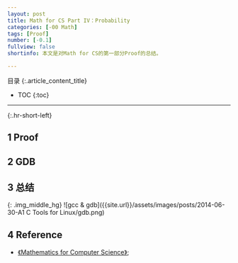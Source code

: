 ```yaml
---
layout: post
title: Math for CS Part IV：Probability
categories: [-00 Math]
tags: [Proof]
number: [-0.1]
fullview: false
shortinfo: 本文是对Math for CS的第一部分Proof的总结。

---
```

目录
{:.article_content_title}


* TOC
{:toc}

---
{:.hr-short-left}

## 1 Proof ##

## 2 GDB ##

## 3 总结 ##

{: .img_middle_hg}
![gcc & gdb]({{site.url}}/assets/images/posts/2014-06-30-A1 C Tools for Linux/gdb.png)

## 4 Reference ##

- [《Mathematics for Computer Science》](https://courses.csail.mit.edu/6.042/spring17/mcs.pdf);





